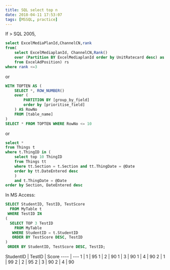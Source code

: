 ```yaml
---
title: SQL select top n 
date: 2018-04-11 17:53:07
tags: [MSSQL, practice]
---
```


If > SQL 2005,

```sql
select ExcelMediaPlanId,ChannelCN,rank
from(
	select ExcelMediaplanId, ChannelCN,Rank() 
	over (Partition BY ExcelMediaplanId order by UnitRatecard desc) as rank
	from ExcelAdPosition) rs 
where rank <=3
```

or 

```sql
WITH TOPTEN AS (
    SELECT *, ROW_NUMBER() 
    over (
        PARTITION BY [group_by_field] 
        order by [prioritise_field]
    ) AS RowNo 
    FROM [table_name]
)
SELECT * FROM TOPTEN WHERE RowNo <= 10
```

or 
```sql
select *
from Things t
where t.ThingID in (
    select top 10 ThingID
    from Things tt
    where tt.Section = t.Section and tt.ThingDate = @Date
    order by tt.DateEntered desc
    )
    and t.ThingDate = @Date
order by Section, DateEntered desc
```

In MS Access:

```sql
SELECT StudentID, TestID, TestScore
  FROM MyTable t
 WHERE TestID IN
(
  SELECT TOP 3 TestID 
    FROM MyTable
   WHERE StudentID = t.StudentID 
   ORDER BY TestScore DESC, TestID
)
 ORDER BY StudentID, TestScore DESC, TestID;
```

StudentID | TestID | Score
---- | ---
1 | 1 | 95
1 | 2 | 90
1	|	3	|	90
1	|	4	|	90
2	|	1	|	99
2	|	2	|	95
2	|	3	|	90
2	|	4	|	90